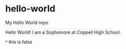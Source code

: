 # hello-world
My Hello World repo

Hello World! I am a Sophomore at Coppell High School.

^ this is false

